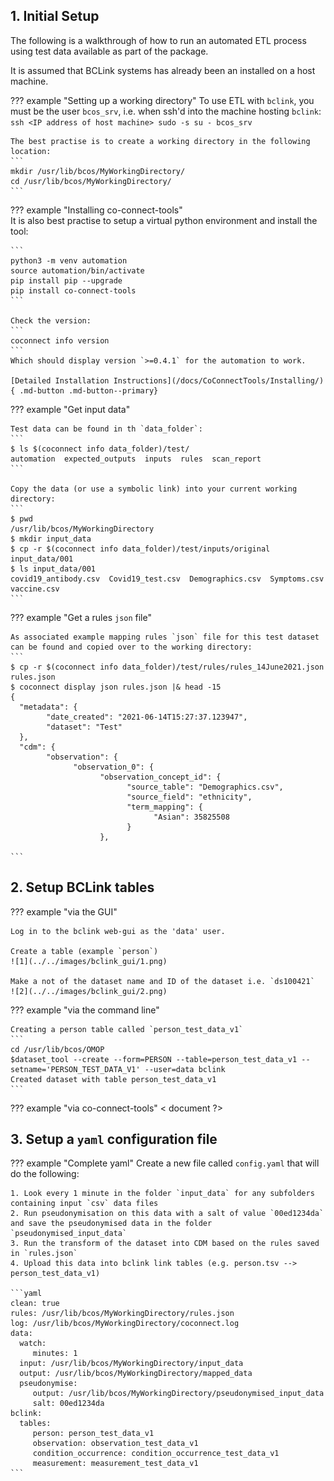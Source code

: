 ## 1. Initial Setup

The following is a walkthrough of how to run an automated ETL process using test data available as part of the package.

It is assumed that BCLink systems has already been an installed on a host machine. 

??? example "Setting up a working directory"
    To use ETL with `bclink`, you must be the user `bcos_srv`, i.e. when ssh'd into the machine hosting `bclink`:
    ```
    ssh <IP address of host machine>
    sudo -s
    su - bcos_srv
    ``` 
    
    The best practise is to create a working directory in the following location:
    ```
    mkdir /usr/lib/bcos/MyWorkingDirectory/
    cd /usr/lib/bcos/MyWorkingDirectory/
    ```
    
??? example "Installing co-connect-tools"  
    It is also best practise to setup a virtual python environment and install the tool:

    ```
    python3 -m venv automation
    source automation/bin/activate
    pip install pip --upgrade
    pip install co-connect-tools
    ```

    Check the version:
    ```
    coconnect info version
    ```
    Which should display version `>=0.4.1` for the automation to work.

    [Detailed Installation Instructions](/docs/CoConnectTools/Installing/){ .md-button .md-button--primary}

??? example "Get input data"

    Test data can be found in th `data_folder`:
    ```
    $ ls $(coconnect info data_folder)/test/
    automation  expected_outputs  inputs  rules  scan_report
    ```

    Copy the data (or use a symbolic link) into your current working directory:
    ```
    $ pwd
    /usr/lib/bcos/MyWorkingDirectory
    $ mkdir input_data
    $ cp -r $(coconnect info data_folder)/test/inputs/original input_data/001
    $ ls input_data/001
    covid19_antibody.csv  Covid19_test.csv  Demographics.csv  Symptoms.csv  vaccine.csv
    ```

??? example "Get a rules `json` file"

    As associated example mapping rules `json` file for this test dataset can be found and copied over to the working directory:
    ```
    $ cp -r $(coconnect info data_folder)/test/rules/rules_14June2021.json rules.json
    $ coconnect display json rules.json |& head -15
    {
      "metadata": {
            "date_created": "2021-06-14T15:27:37.123947",
            "dataset": "Test"
      },
      "cdm": {
            "observation": {
                  "observation_0": {
                        "observation_concept_id": {
                              "source_table": "Demographics.csv",
                              "source_field": "ethnicity",
                              "term_mapping": {
                                    "Asian": 35825508
                              }
                        },

    ```

## 2. Setup BCLink tables

??? example "via the GUI"

    Log in to the bclink web-gui as the 'data' user.

    Create a table (example `person`)
    ![1](../../images/bclink_gui/1.png)

    Make a not of the dataset name and ID of the dataset i.e. `ds100421`
    ![2](../../images/bclink_gui/2.png)



??? example "via the command line"

    Creating a person table called `person_test_data_v1`
    ```
    cd /usr/lib/bcos/OMOP
    $dataset_tool --create --form=PERSON --table=person_test_data_v1 --setname='PERSON_TEST_DATA_V1' --user=data bclink
    Created dataset with table person_test_data_v1
    ```

??? example "via co-connect-tools"
    < document ?>

## 3. Setup a `yaml` configuration file

??? example "Complete yaml"
    Create a new file called `config.yaml` that will do the following:

    1. Look every 1 minute in the folder `input_data` for any subfolders containing input `csv` data files
    2. Run pseudonymisation on this data with a salt of value `00ed1234da` and save the pseudonymised data in the folder `pseudonymised_input_data`
    3. Run the transform of the dataset into CDM based on the rules saved in `rules.json` 
    4. Upload this data into bclink link tables (e.g. person.tsv --> person_test_data_v1)

    ```yaml
    clean: true
    rules: /usr/lib/bcos/MyWorkingDirectory/rules.json
    log: /usr/lib/bcos/MyWorkingDirectory/coconnect.log
    data: 
      watch: 
         minutes: 1
      input: /usr/lib/bcos/MyWorkingDirectory/input_data
      output: /usr/lib/bcos/MyWorkingDirectory/mapped_data
      pseudonymise: 
         output: /usr/lib/bcos/MyWorkingDirectory/pseudonymised_input_data
         salt: 00ed1234da
    bclink:
      tables:
         person: person_test_data_v1
         observation: observation_test_data_v1
         condition_occurrence: condition_occurrence_test_data_v1
         measurement: measurement_test_data_v1
    ```





